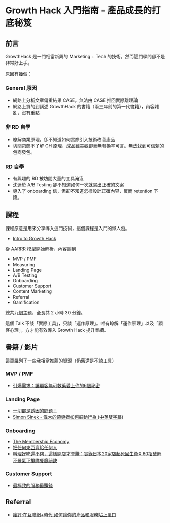 # Growth Hack 入門指南 - 產品成長的打底秘笈


## 前言

GrowthHack 是一門相當新興的 Marketing + Tech 的技術。然而這門學問卻不是非常好上手。

原因有幾個：


### General 原因

* 網路上分析文章偏重結果 CASE。無法由 CASE 推回實際離理論
* 網路上買的到講述 GrowthHack 的書籍（兩三年前的第一代書籍），內容雜亂，沒有重點


### 非 RD 自學

* 瞭解商業原理，卻不知道如何實際引入技術改善產品
* 坊間包商不了解 GH 原理，成品雖美觀卻毫無轉換率可言。無法找到可信賴的包商發包。

### RD 自學

* 有興趣的 RD 被坊間大量的工具淹沒
* 沈迷於 A/B Testing 卻不知道如何一次就寫出正確的文案
* 導入了 onboarding 信，但卻不知道怎樣設計正確內容，反而 retention 下降。



## 課程

課程原意是用來分享導入這門技術，這個課程是入門的懶人包。

* [Intro to Growth Hack](http://www.growthschool.com/courses/intro_to_growth_hack)

從 AARRR 模型開始解析，內容談到

* MVP / PMF
* Measuring
* Landing Page
* A/B Testing
* Onboarding
* Customer Support
* Content Marketing
* Referral
* Gamification

總共九個主題，全長共 2 小時 30 分鐘。

這個 Talk 不談「實際工具」，只談「運作原理」。唯有瞭解「運作原理」以及「顧客心理」，方才能有效導入 Growth Hack 提升業績。

## 書籍 / 影片

這裏羅列了一些我相當推薦的資源（仍舊還是不談工具）

### MVP / PMF

* [引爆需求：讓顧客無可救藥愛上你的6個祕密](http://www.books.com.tw/products/0010564634)

### Landing Page

* [一切都是誘因的問題！](http://www.books.com.tw/products/0010663601)
* [Simon Sinek - 偉大的領導者如何鼓動行為 (中英雙字幕)](https://www.youtube.com/watch?v=sZw8a8y85BU)

### Onboarding

* [The Membership Economy](http://www.amazon.com/The-Membership-Economy-Transaction-Recurring/dp/0071839321)
* [把任何東西賣給任何人](http://www.m.sanmin.com.tw/Product/Index/002987214)
* [料理好吃還不夠，這樣開店才會賺：實錄日本20家店起死回生術X 60招破解不景氣下排隊餐廳祕訣](http://www.books.com.tw/products/0010596649)

### Customer Support

* [最極致的服務最賺錢](http://www.books.com.tw/products/0010578004)

## Referral 

* [瘋評:在互聯網+時代,如何讓你的產品和服務站上風口](http://www.amazon.cn/%E7%96%AF%E8%AF%84-%E5%9C%A8%E4%BA%92%E8%81%94%E7%BD%91-%E6%97%B6%E4%BB%A3-%E5%A6%82%E4%BD%95%E8%AE%A9%E4%BD%A0%E7%9A%84%E4%BA%A7%E5%93%81%E5%92%8C%E6%9C%8D%E5%8A%A1%E7%AB%99%E4%B8%8A%E9%A3%8E%E5%8F%A3-%E6%AF%94%E5%B0%94%E2%80%A2%E5%94%90%E7%91%9F%E5%B0%94/dp/B016JRL5GK/ref=sr_1_1?ie=UTF8&qid=1448297708&sr=8-1&keywords=%E7%98%8B%E8%A9%95)